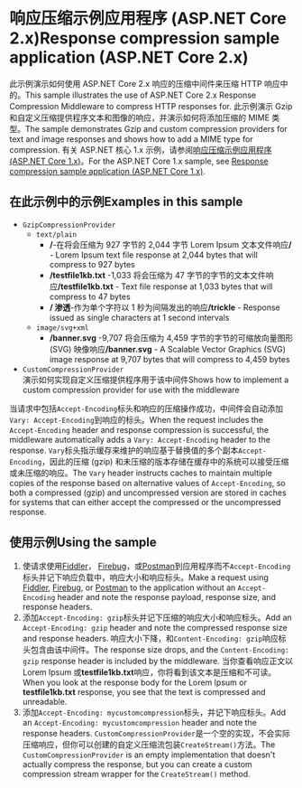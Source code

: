 # <a name="response-compression-sample-application-aspnet-core-2x"></a><span data-ttu-id="b4202-101">响应压缩示例应用程序 (ASP.NET Core 2.x)</span><span class="sxs-lookup"><span data-stu-id="b4202-101">Response compression sample application (ASP.NET Core 2.x)</span></span>

<span data-ttu-id="b4202-102">此示例演示如何使用 ASP.NET Core 2.x 响应的压缩中间件来压缩 HTTP 响应中的。</span><span class="sxs-lookup"><span data-stu-id="b4202-102">This sample illustrates the use of ASP.NET Core 2.x Response Compression Middleware to compress HTTP responses for.</span></span> <span data-ttu-id="b4202-103">此示例演示 Gzip 和自定义压缩提供程序文本和图像的响应，并演示如何将添加压缩的 MIME 类型。</span><span class="sxs-lookup"><span data-stu-id="b4202-103">The sample demonstrates Gzip and custom compression providers for text and image responses and shows how to add a MIME type for compression.</span></span> <span data-ttu-id="b4202-104">有关 ASP.NET 核心 1.x 示例，请参阅[响应压缩示例应用程序 (ASP.NET Core 1.x)](https://github.com/aspnet/Docs/tree/master/aspnetcore/performance/response-compression/samples/1.x)。</span><span class="sxs-lookup"><span data-stu-id="b4202-104">For the ASP.NET Core 1.x sample, see [Response compression sample application (ASP.NET Core 1.x)](https://github.com/aspnet/Docs/tree/master/aspnetcore/performance/response-compression/samples/1.x).</span></span>

## <a name="examples-in-this-sample"></a><span data-ttu-id="b4202-105">在此示例中的示例</span><span class="sxs-lookup"><span data-stu-id="b4202-105">Examples in this sample</span></span>
* `GzipCompressionProvider`
  * `text/plain`
    * <span data-ttu-id="b4202-106">**/**-在将会压缩为 927 字节的 2,044 字节 Lorem Ipsum 文本文件响应</span><span class="sxs-lookup"><span data-stu-id="b4202-106">**/** - Lorem Ipsum text file response at 2,044 bytes that will compress to 927 bytes</span></span>
    * <span data-ttu-id="b4202-107">**/testfile1kb.txt** -1,033 将会压缩为 47 字节的字节的文本文件响应</span><span class="sxs-lookup"><span data-stu-id="b4202-107">**/testfile1kb.txt** - Text file response at 1,033 bytes that will compress to 47 bytes</span></span>
    * <span data-ttu-id="b4202-108">**/ 渗透**-作为单个字符以 1 秒为间隔发出的响应</span><span class="sxs-lookup"><span data-stu-id="b4202-108">**/trickle** - Response issued as single characters at 1 second intervals</span></span> 
  * `image/svg+xml`
    * <span data-ttu-id="b4202-109">**/banner.svg** -9,707 将会压缩为 4,459 字节的字节的可缩放向量图形 (SVG) 映像响应</span><span class="sxs-lookup"><span data-stu-id="b4202-109">**/banner.svg** - A Scalable Vector Graphics (SVG) image response at 9,707 bytes that will compress to 4,459 bytes</span></span>
* `CustomCompressionProvider`<br><span data-ttu-id="b4202-110">演示如何实现自定义压缩提供程序用于该中间件</span><span class="sxs-lookup"><span data-stu-id="b4202-110">Shows how to implement a custom compression provider for use with the middleware</span></span>

<span data-ttu-id="b4202-111">当请求中包括`Accept-Encoding`标头和响应的压缩操作成功，中间件会自动添加`Vary: Accept-Encoding`到响应的标头。</span><span class="sxs-lookup"><span data-stu-id="b4202-111">When the request includes the `Accept-Encoding` header and response compression is successful, the middleware automatically adds a `Vary: Accept-Encoding` header to the response.</span></span> <span data-ttu-id="b4202-112">`Vary`标头指示缓存来维护的响应基于替换值的多个副本`Accept-Encoding`，因此的压缩 (gzip) 和未压缩的版本存储在缓存中的系统可以接受压缩或未压缩的响应。</span><span class="sxs-lookup"><span data-stu-id="b4202-112">The `Vary` header instructs caches to maintain multiple copies of the response based on alternative values of `Accept-Encoding`, so both a compressed (gzip) and uncompressed version are stored in caches for systems that can either accept the compressed or the uncompressed response.</span></span>

## <a name="using-the-sample"></a><span data-ttu-id="b4202-113">使用示例</span><span class="sxs-lookup"><span data-stu-id="b4202-113">Using the sample</span></span>
1. <span data-ttu-id="b4202-114">使请求使用[Fiddler](http://www.telerik.com/fiddler)， [Firebug](http://getfirebug.com/)，或[Postman](https://www.getpostman.com/)到应用程序而不`Accept-Encoding`标头并记下响应负载中，响应大小和响应标头。</span><span class="sxs-lookup"><span data-stu-id="b4202-114">Make a request using [Fiddler](http://www.telerik.com/fiddler), [Firebug](http://getfirebug.com/), or [Postman](https://www.getpostman.com/) to the application without an `Accept-Encoding` header and note the response payload, response size, and response headers.</span></span>
2. <span data-ttu-id="b4202-115">添加`Accept-Encoding: gzip`标头并记下压缩的响应大小和响应标头。</span><span class="sxs-lookup"><span data-stu-id="b4202-115">Add an `Accept-Encoding: gzip` header and note the compressed response size and response headers.</span></span> <span data-ttu-id="b4202-116">响应大小下降，和`Content-Encoding: gzip`响应标头包含由该中间件。</span><span class="sxs-lookup"><span data-stu-id="b4202-116">The response size drops, and the `Content-Encoding: gzip` response header is included by the middleware.</span></span> <span data-ttu-id="b4202-117">当你查看响应正文以 Lorem Ipsum 或**testfile1kb.txt**响应，你将看到该文本是压缩和不可读。</span><span class="sxs-lookup"><span data-stu-id="b4202-117">When you look at the response body for the Lorem Ipsum or **testfile1kb.txt** response, you see that the text is compressed and unreadable.</span></span>
3. <span data-ttu-id="b4202-118">添加`Accept-Encoding: mycustomcompression`标头，并记下响应标头。</span><span class="sxs-lookup"><span data-stu-id="b4202-118">Add an `Accept-Encoding: mycustomcompression` header and note the response headers.</span></span> <span data-ttu-id="b4202-119">`CustomCompressionProvider`是一个空的实现，不会实际压缩响应，但你可以创建的自定义压缩流包装`CreateStream()`方法。</span><span class="sxs-lookup"><span data-stu-id="b4202-119">The `CustomCompressionProvider` is an empty implementation that doesn't actually compress the response, but you can create a custom compression stream wrapper for the `CreateStream()` method.</span></span>
